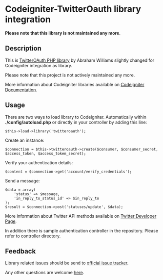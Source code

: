 Codeigniter-TwitterOauth library integration
============================================

**Please note that this library is not maintained any more.**

Description
-----------

This is [TwitterOAuth PHP library](https://github.com/abraham/twitteroauth) by Abraham Williams slightly changed for Codeigniter integration as library.

Please note that this project is not actively maintained any more.

More information about Codeigniter libraries available on [Codeigniter Documentation](http://codeigniter.com/user_guide).

Usage
-----

There are two ways to load library to Codeigniter. Automatically within **./config/autoload.php** or directly in your controller by adding this line:  

	$this->load->library('twitteroauth');

Create an instance:

	$connection = $this->twitteroauth->create($consumer, $consumer_secret, $access_token, $access_token_secret);

Verify your authentication details:

	$content = $connection->get('account/verify_credentials');

Send a message:

	$data = array(
		'status' => $message,
		'in_reply_to_status_id' => $in_reply_to
	);
	$result = $connection->post('statuses/update', $data);

More information about Twitter API methods available on [Twitter Developer Page](http://dev.twitter.com).

In addition there is sample authentication controller in the repository. Please refer to controller directory.

Feedback
--------

Library related issues should be send to [official issue tracker](https://github.com/abraham/twitteroauth/issues).

Any other questions are welcome [here](https://github.com/MunGell/Codeigniter-TwitterOAuth/issues).
